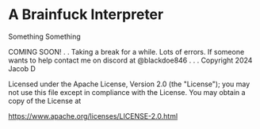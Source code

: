 # A Brainfuck Interpreter

Something Something

COMING SOON!
.
.
Taking a break for a while. Lots of errors. If someone wants to help contact me on discord at @blackdoe846
.
.
.
Copyright 2024 Jacob D

Licensed under the Apache License, Version 2.0 (the "License");
you may not use this file except in compliance with the License.
You may obtain a copy of the License at

https://www.apache.org/licenses/LICENSE-2.0.html
